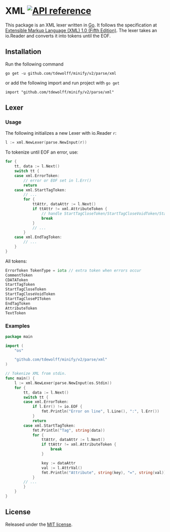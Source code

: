 # XML [![API reference](https://img.shields.io/badge/godoc-reference-5272B4)](https://pkg.go.dev/github.com/tdewolff/minify/v2/parse/xml?tab=doc)

This package is an XML lexer written in [Go][1]. It follows the specification at [Extensible Markup Language (XML) 1.0 (Fifth Edition)](http://www.w3.org/TR/REC-xml/). The lexer takes an io.Reader and converts it into tokens until the EOF.

## Installation
Run the following command

	go get -u github.com/tdewolff/minify/v2/parse/xml

or add the following import and run project with `go get`

	import "github.com/tdewolff/minify/v2/parse/xml"

## Lexer
### Usage
The following initializes a new Lexer with io.Reader `r`:
``` go
l := xml.NewLexer(parse.NewInput(r))
```

To tokenize until EOF an error, use:
``` go
for {
	tt, data := l.Next()
	switch tt {
	case xml.ErrorToken:
		// error or EOF set in l.Err()
		return
	case xml.StartTagToken:
		// ...
		for {
			ttAttr, dataAttr := l.Next()
			if ttAttr != xml.AttributeToken {
				// handle StartTagCloseToken/StartTagCloseVoidToken/StartTagClosePIToken
				break
			}
			// ...
		}
	case xml.EndTagToken:
		// ...
	}
}
```

All tokens:
``` go
ErrorToken TokenType = iota // extra token when errors occur
CommentToken
CDATAToken
StartTagToken
StartTagCloseToken
StartTagCloseVoidToken
StartTagClosePIToken
EndTagToken
AttributeToken
TextToken
```

### Examples
``` go
package main

import (
	"os"

	"github.com/tdewolff/minify/v2/parse/xml"
)

// Tokenize XML from stdin.
func main() {
	l := xml.NewLexer(parse.NewInput(os.Stdin))
	for {
		tt, data := l.Next()
		switch tt {
		case xml.ErrorToken:
			if l.Err() != io.EOF {
				fmt.Println("Error on line", l.Line(), ":", l.Err())
			}
			return
		case xml.StartTagToken:
			fmt.Println("Tag", string(data))
			for {
				ttAttr, dataAttr := l.Next()
				if ttAttr != xml.AttributeToken {
					break
				}

				key := dataAttr
				val := l.AttrVal()
				fmt.Println("Attribute", string(key), "=", string(val))
			}
		// ...
		}
	}
}
```

## License
Released under the [MIT license](https://github.com/tdewolff/parse/blob/master/LICENSE.md).

[1]: http://golang.org/ "Go Language"
